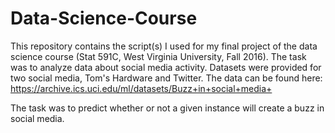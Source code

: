 # Data-Science-Course
This repository contains the script(s) I used for my final project of the data science course (Stat 591C, West Virginia University, Fall 2016).
The task was to analyze data about social media activity. Datasets were provided for two social media, Tom's Hardware and Twitter.
The data can be found here: https://archive.ics.uci.edu/ml/datasets/Buzz+in+social+media+

The task was to predict whether or not a given instance will create a buzz in social media.
